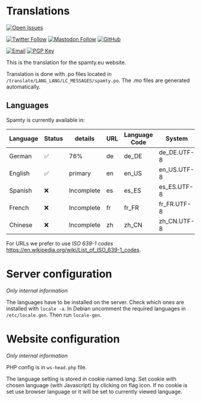 # Translations

[![Open Issues](https://img.shields.io/github/issues/spamty/translate)](https://github.com/spamty/translate/issues)

[![Twitter Follow](https://img.shields.io/twitter/follow/spamty?style=social)](https://twitter.com/Spamty)
[![Mastodon Follow](https://img.shields.io/static/v1?label=@spamty@fosstodon.org&message=%20&style=social&logo=mastodon)](https://fosstodon.org/@spamty)
[![GitHub](https://img.shields.io/github/followers/spamty?label=GitHub&style=social)](https://github.com/spamty/)

[![Email](https://img.shields.io/badge/Email-contact@spamty.eu-grey)](https://spamty.eu/contact.php)
[![PGP Key](https://img.shields.io/badge/PGP-ACA54A165C6F2311-blue)](https://spamty.eu/contact.php)

This is the translation for the spamty.eu website.

Translation is done with .po files located in `/translate/LANG_LANG/LC_MESSAGES/spamty.po`.
The .mo files are generated automatically.


## Languages

Spamty is currently available in:

|Language |Status             |details    |URL |Language Code |System      |
|---      |---                |---        |--- |---           |---         |
|German   |:white_check_mark: |76%        |de  |de_DE         |de_DE.UTF-8 |
|English  |:white_check_mark: |primary    |en  |en_US         |en_US.UTF-8 |
|Spanish  |:x:                |Incomplete |es  |es_ES         |es_ES.UTF-8 |
|French   |:x:                |Incomplete |fr  |fr_FR         |fr_FR.UTF-8 |
|Chinese  |:x:                |Incomplete |zh  |zh_CN         |zh_CN.UTF-8 |

For URLs we prefer to use *ISO 639-1 codes* <https://en.wikipedia.org/wiki/List_of_ISO_639-1_codes>.



# Server configuration

_Only internal information_

The languages have to be installed on the server. Check which ones are installed with `locale -a`.
In Debian uncomment the required languages in `/etc/locale.gen`. Then run `locale-gen`.

# Website configuration

_Only internal information_

PHP config is in `ws-head.php` file.

The language setting is stored in cookie named *lang*.
Set cookie with chosen language (with Javascript) by clicking on flag icon.
If no cookie is set use browser language or it will be set to currently viewed language.
